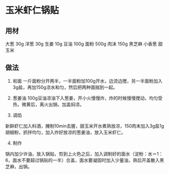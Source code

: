 # 玉米虾仁锅贴

## 用材

大葱 30g
洋葱 30g
生姜 10g
豆油 100g
面粉 500g
肉沫 150g
黑芝麻
小香葱
甜玉米

## 做法

1. 和面
一斤面粉分开两半，一半面粉加100g开水，边烫边搅，另一半面粉加入3g盐，再加150g凉水和匀，然后把两种面揣到一起。

2. 葱姜油
100g豆油凉油下入葱姜，开小火慢慢炸，炸的时候慢慢搅动，均匀受热，微黄后，离火出锅，加盖焖凉。

3. 调馅

新鲜虾仁加入料酒，腌制10min去腥，甜玉米开水煮熟放凉，150肉末加入3g盐1g胡椒粉，抓拌均匀，加入炸好放凉的葱姜油，放入玉米虾仁。

4. 制作

锅内加少许油，放入锅贴，剪到上火色之后，加入调制好的面水（淀粉：水＝1：6，面水不要超过锅贴的一半）合盖，面水要凝固时加入少量油，熟后开盖散入黑芝麻，出锅。